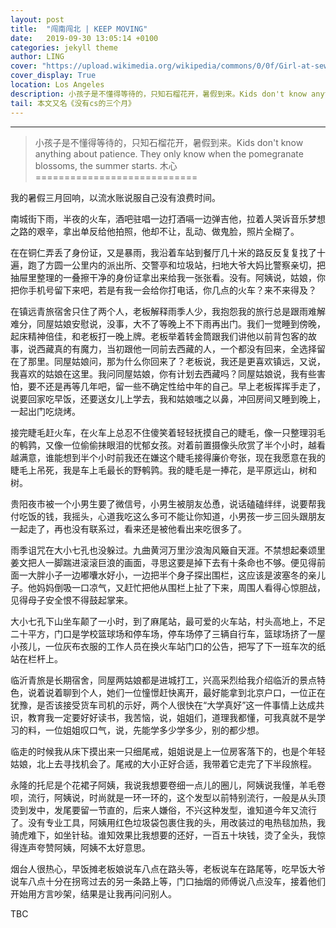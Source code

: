 ```yaml
---
layout: post
title:  "闯南闯北 | KEEP MOVING"
date:   2019-09-30 13:05:14 +0100
categories: jekyll theme
author: LING
cover: "https://upload.wikimedia.org/wikipedia/commons/0/0f/Girl-at-sewing-machine-edward-hopper-1921.jpg"
cover_display: True
location: Los Angeles
description: 小孩子是不懂得等待的，只知石榴花开，暑假到来。Kids don't know anything about patience. They only know when the pomegranate blossoms, the summer starts.
tail: 本文又名《没有cs的三个月》
---
```

---

>小孩子是不懂得等待的，只知石榴花开，暑假到来。Kids don't know anything about patience. They only know when the pomegranate blossoms, the summer starts.
>木心
============================

我的暑假三月回响，以流水账说服自己没有浪费时间。


南城街下雨，半夜的火车，酒吧驻唱一边打酒嗝一边弹吉他，拉着人哭诉音乐梦想之路的艰辛，拿出单反给他拍照，他却不让，乱动、做鬼脸，照片全糊了。


在在铜仁弄丢了身份证，又是暴雨，我沿着车站到餐厅几十米的路反反复复找了十遍，跑了方圆一公里内的派出所、交警亭和垃圾站，扫地大爷大妈比警察亲切，把抽屉里整理的一叠擦干净的身份证拿出来给我一张张看。没有。阿姨说，姑娘，你把你手机号留下来吧，若是有我一会给你打电话，你几点的火车？来不来得及？


在镇远青旅宿舍只住了两个人，老板解释雨季人少，我抱怨我的旅行总是跟雨难解难分，同屋姑娘安慰说，没事，大不了等晚上不下雨再出门。我们一觉睡到傍晚，起床精神倍佳，和老板打一晚上牌。老板举着转金筒跟我们讲他以前背包客的故事，说西藏真的有魔力，当初跟他一同前去西藏的人，一个都没有回来，全选择留在了那里。同屋姑娘问，那为什么你回来了？老板说，我还是更喜欢镇远，又说，我喜欢的姑娘在这里。我问同屋姑娘，你有计划去西藏吗？同屋姑娘说，我有些害怕，要不还是再等几年吧，留一些不确定性给中年的自己。早上老板挥挥手走了，说要回家吃早饭，还要送女儿上学去，我和姑娘嗤之以鼻，冲回房间又睡到晚上，一起出门吃烧烤。


接完睫毛赶火车，在火车上总忍不住傻笑着轻轻抚摸自己的睫毛，像一只整理羽毛的鹌鹑，又像一位偷偷抹眼泪的忧郁女孩。对着前置摄像头欣赏了半个小时，越看越满意，谁能想到半个小时前我还在嫌这个睫毛接得廉价夸张，现在我愿意在我的睫毛上吊死，我是车上毛最长的野鹌鹑。我的睫毛是一捧花，是平原远山，树和树。


贵阳夜市被一个小男生要了微信号，小男生被朋友怂恿，说话磕磕绊绊，说要帮我付吃饭的钱，我摇头，心道我吃这么多可不能让你知道，小男孩一步三回头跟朋友一起走了，再也没有联系过，看来还是被他看出来吃很多了。


雨季诅咒在大小七孔也没躲过。九曲黄河万里沙浪淘风簸自天涯。不禁想起秦颂里姜文把人一脚踹进滚滚巨浪的画面，寻思这要是掉下去有十条命也不够。便见得前面一大胖小子一边嘟囔水好小，一边把半个身子探出围栏，这应该是波塞冬的亲儿子。他妈妈倒吸一口凉气，又赶忙把他从围栏上扯了下来，周围人看得心惊胆战，见得母子安全恨不得鼓起掌来。


大小七孔下山坐车颠了一小时，到了麻尾站，最可爱的火车站，村头高地上，不足二十平方，门口是学校篮球场和停车场，停车场停了三辆自行车，篮球场挤了一屋小孩儿，一位灰布衣服的工作人员在换火车站门口的公告，把写了下一班车次的纸站在栏杆上。


临沂青旅是长期宿舍，同屋两姑娘都是进城打工，兴高采烈给我介绍临沂的景点特色，说着说着聊到个人，她们一位憧憬赶快离开，最好能拿到北京户口，一位正在犹豫，是否该接受货车司机的示好，两个人很快在“大学真好”这一件事情上达成共识，教育我一定要好好读书，我苦恼，说，姐姐们，道理我都懂，可我真就不是学习的料，一位姐姐叹口气，说，先能学多少学多少，别的都少想。


临走的时候我从床下摸出来一只细尾戒，姐姐说是上一位房客落下的，也是个年轻姑娘，北上去寻找机会了。尾戒的大小正好合适，我带着它走完了下半段旅程。


永隆的托尼是个花裙子阿姨，我说我想要卷细一点儿的圈儿，阿姨说我懂，羊毛卷呗，流行，阿姨说，时尚就是一环一环的，这个发型以前特别流行，一般是从头顶烫到发中，发尾要留一节直的，后来人嫌俗，不兴这种发型，谁知道今年又流行了。没有专业工具，阿姨用红色垃圾袋包裹住我的头，用改装过的电热毯加热，我骑虎难下，如坐针毡。谁知效果比我想要的还好，一百五十块钱，烫了全头，我惊得连声夸赞阿姨，阿姨不太好意思。


烟台人很热心，早饭摊老板娘说车八点在路头等，老板说车在路尾等，吃早饭大爷说车八点十分在拐弯过去的另一条路上等，门口抽烟的师傅说八点没车，接着他们开始用方言吵架，结果是让我再问问别人。

TBC





